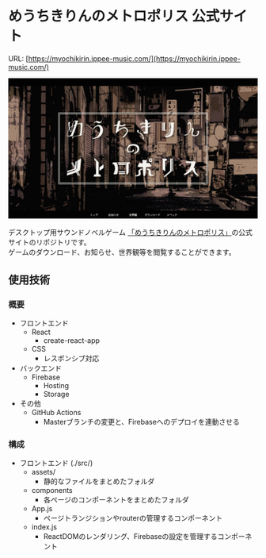 # めうちきりんのメトロポリス 公式サイト

URL: [https://myochikirin.ippee-music.com/](https://myochikirin.ippee-music.com/)  

![めうちきりんのメトロポリス 公式サイト](./img/app_img.jpg)

デスクトップ用サウンドノベルゲーム [「めうちきりんのメトロポリス」](https://github.com/ippee/novel_game)の公式サイトのリポジトリです。  
ゲームのダウンロード、お知らせ、世界観等を閲覧することができます。  

## 使用技術
### 概要
- フロントエンド
  - React
    - create-react-app
  - CSS
    - レスポンシブ対応
- バックエンド
  - Firebase
    - Hosting
    - Storage
- その他
  - GitHub Actions
    - Masterブランチの変更と、Firebaseへのデプロイを連動させる

### 構成
- フロントエンド (./src/)
  - assets/
    - 静的なファイルをまとめたフォルダ
  - components
    - 各ページのコンポーネントをまとめたフォルダ
  - App.js
    - ページトランジションやrouterの管理するコンポーネント
  - index.js
    - ReactDOMのレンダリング、Firebaseの設定を管理するコンポーネント
